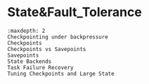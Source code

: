 # State&Fault_Tolerance

```{toctree}
:maxdepth: 2
Checkpointing under backpressure
Checkpoints
Checkpoints vs Savepoints
Savepoints
State Backends
Task Failure Recovery
Tuning Checkpoints and Large State
```